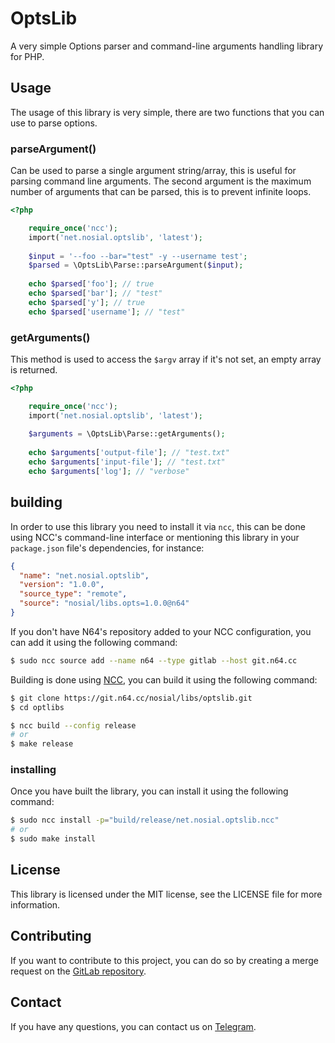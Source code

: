 # OptsLib

A very simple Options parser and command-line arguments
handling library for PHP.

## Usage

The usage of this library is very simple, there are
two functions that you can use to parse options.

### parseArgument()

Can be used to parse a single argument string/array, this is useful for
parsing command line arguments. The second argument is the maximum number
of arguments that can be parsed, this is to prevent infinite loops.

```php
<?php

    require_once('ncc');
    import('net.nosial.optslib', 'latest');
    
    $input = '--foo --bar="test" -y --username test';
    $parsed = \OptsLib\Parse::parseArgument($input);
    
    echo $parsed['foo']; // true
    echo $parsed['bar']; // "test"
    echo $parsed['y']; // true
    echo $parsed['username']; // "test"
```

### getArguments()

This method is used to access the `$argv` array
if it's not set, an empty array is returned.

```php
<?php

    require_once('ncc');
    import('net.nosial.optslib', 'latest');
    
    $arguments = \OptsLib\Parse::getArguments();
    
    echo $arguments['output-file']; // "test.txt"
    echo $arguments['input-file']; // "test.txt"
    echo $arguments['log']; // "verbose"
```


## building

In order to use this library you need to install it
via `ncc`, this can be done using NCC's command-line
interface or mentioning this library in your `package.json`
file's dependencies, for instance:

```json
{
  "name": "net.nosial.optslib",
  "version": "1.0.0",
  "source_type": "remote",
  "source": "nosial/libs.opts=1.0.0@n64"
}
```

If you don't have N64's repository added to your NCC
configuration, you can add it using the following command:

```bash
$ sudo ncc source add --name n64 --type gitlab --host git.n64.cc
```


Building is done using [NCC](https://git.n64.cc/nosial/ncc), 
you can build it using the following command:

```bash
$ git clone https://git.n64.cc/nosial/libs/optslib.git
$ cd optlibs

$ ncc build --config release
# or
$ make release
```

### installing

Once you have built the library, you can install it using 
the following command:

```bash
$ sudo ncc install -p="build/release/net.nosial.optslib.ncc"
# or
$ sudo make install
```

## License

This library is licensed under the MIT license, see the LICENSE file
for more information.

## Contributing

If you want to contribute to this project, you can do so by
creating a merge request on the [GitLab repository](https://git.n64.cc/nosial/libs/optslib).

## Contact

If you have any questions, you can contact us on [Telegram](https://t.me/NosialDiscussions).